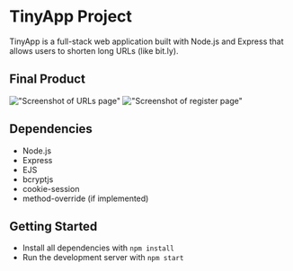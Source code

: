 # TinyApp Project

TinyApp is a full-stack web application built with Node.js and Express that allows users to shorten long URLs (like bit.ly).

## Final Product

!["Screenshot of URLs page"](https://github.com/your-username/tinyapp/blob/master/docs/urls-page.png)
!["Screenshot of register page"](https://github.com/your-username/tinyapp/blob/master/docs/register-page.png)

## Dependencies

- Node.js
- Express
- EJS
- bcryptjs
- cookie-session
- method-override (if implemented)

## Getting Started

- Install all dependencies with `npm install`
- Run the development server with `npm start`
